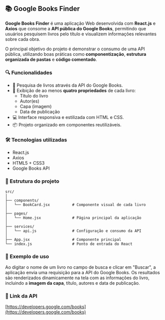 ## 📚 Google Books Finder

**Google Books Finder** é uma aplicação Web desenvolvida com **React.js** e **Axios** que consome a **API pública do Google Books**, permitindo que usuários pesquisem livros pelo título e visualizem informações relevantes sobre cada obra.

O principal objetivo do projeto é demonstrar o consumo de uma API pública, utilizando boas práticas como **componentização**, **estrutura organizada de pastas** e **código comentado**.


### 🔍 Funcionalidades

- 🔎 Pesquisa de livros através da API do Google Books.
- 📖 Exibição de ao menos **quatro propriedades** de cada livro:
  - Título do livro
  - Autor(es)
  - Capa (imagem)
  - Data de publicação
- 💻 Interface responsiva e estilizada com HTML e CSS.
- 📦 Projeto organizado em componentes reutilizáveis.


### 🛠️ Tecnologias utilizadas

- React.js
- Axios
- HTML5 + CSS3
- Google Books API


### 🧩 Estrutura do projeto

```
src/
│
├── components/
│   └── BookCard.jsx          # Componente visual de cada livro
│
├── pages/
│   └── Home.jsx              # Página principal da aplicação
│
├── services/
│   └── api.js                # Configuração e consumo da API
│
├── App.jsx                   # Componente principal
└── index.js                  # Ponto de entrada do React
```


### 🧪 Exemplo de uso

Ao digitar o nome de um livro no campo de busca e clicar em "Buscar", a aplicação envia uma requisição para a API do Google Books. Os resultados são renderizados dinamicamente na tela com as informações do livro, incluindo a **imagem da capa**, título, autores e data de publicação.


### 🔗 Link da API

[https://developers.google.com/books](https://developers.google.com/books)



